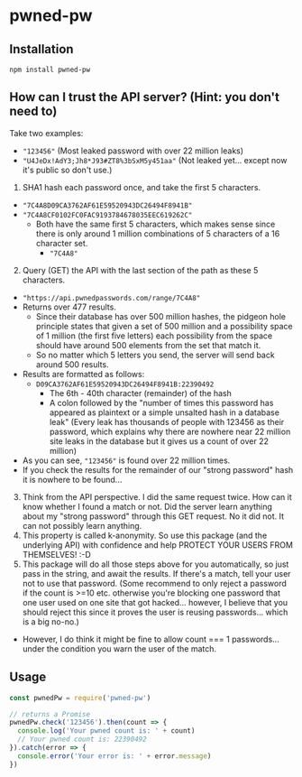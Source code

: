 # pwned-pw

## Installation

```
npm install pwned-pw
```

## How can I trust the API server? (Hint: you don't need to)

Take two examples:
* `"123456"` (Most leaked password with over 22 million leaks)
* `"U4JeDx!AdY3;Jh8*J93#ZT8%3bSxM5y451aa"` (Not leaked yet... except now it's public so don't use.)


1. SHA1 hash each password once, and take the first 5 characters.
  * `"7C4A8D09CA3762AF61E59520943DC26494F8941B"`
  * `"7C4A8CF0102FC0FAC9193784678035EEC619262C"`
    * Both have the same first 5 characters, which makes sense since there is only around 1 million combinations of 5 characters of a 16 character set.
      * `"7C4A8"`
2. Query (GET) the API with the last section of the path as these 5 characters.
  * `"https://api.pwnedpasswords.com/range/7C4A8"`
  * Returns over 477 results.
    * Since their database has over 500 million hashes, the pidgeon hole principle states that given a set of 500 million and a possibility space of 1 million (the first five letters) each possibility from the space should have around 500 elements from the set that match it.
    * So no matter which 5 letters you send, the server will send back around 500 results.
  * Results are formatted as follows:
    * `D09CA3762AF61E59520943DC26494F8941B:22390492`
      * The 6th - 40th character (remainder) of the hash
      * A colon followed by the "number of times this password has appeared as plaintext or a simple unsalted hash in a database leak" (Every leak has thousands of people with 123456 as their password, which explains why there are nowhere near 22 million site leaks in the database but it gives us a count of over 22 million)
  * As you can see, `"123456"` is found over 22 million times.
  * If you check the results for the remainder of our "strong password" hash it is nowhere to be found...
3. Think from the API perspective. I did the same request twice. How can it know whether I found a match or not. Did the server learn anything about my "strong password" through this GET request. No it did not. It can not possibly learn anything.
4. This property is called k-anonymity. So use this package (and the underlying API) with confidence and help PROTECT YOUR USERS FROM THEMSELVES! :-D
5. This package will do all those steps above for you automatically, so just pass in the string, and await the results. If there's a match, tell your user not to use that password. (Some recommend to only reject a password if the count is >=10 etc. otherwise you're blocking one password that one user used on one site that got hacked... however, I believe that you should reject this since it proves the user is reusing passwords... which is a big no-no.)
  * However, I do think it might be fine to allow count === 1 passwords... under the condition you warn the user of the match.

## Usage

```javascript
const pwnedPw = require('pwned-pw')

// returns a Promise
pwnedPw.check('123456').then(count => {
  console.log('Your pwned count is: ' + count)
  // Your pwned count is: 22390492
}).catch(error => {
  console.error('Your error is: ' + error.message)
})
```
